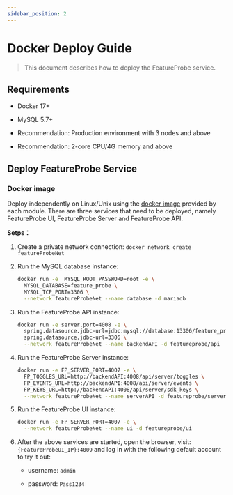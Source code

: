 ```yaml
---
sidebar_position: 2
---
```


# Docker Deploy Guide

> This document describes how to deploy the FeatureProbe service.


## Requirements

* Docker 17+

* MySQL 5.7+

* Recommendation: Production environment with 3 nodes and above

- Recommendation: 2-core CPU/4G memory and above

## Deploy FeatureProbe Service

### Docker image

Deploy independently on Linux/Unix using the [docker image](https://hub.docker.com/u/featureprobe) provided by each module. There are three services that need to be deployed, namely FeatureProbe UI, FeatureProbe Server and FeatureProbe API.

**Setps：**

1. Create a private network connection: `docker network create featureProbeNet`

2. Run the MySQL database instance:

   ```bash
   docker run -e  MYSQL_ROOT_PASSWORD=root -e \
     MYSQL_DATABASE=feature_probe \
     MYSQL_TCP_PORT=3306 \
     --network featureProbeNet --name database -d mariadb
   ```

3. Run the FeatureProbe API instance:

   ```bash
   docker run -e server.port=4008 -e \
     spring.datasource.jdbc-url=jdbc:mysql://database:13306/feature_probe \
     spring.datasource.jdbc-url=3306 \
     --network featureProbeNet --name backendAPI -d featureprobe/api
   ```

4. Run the FeatureProbe Server instance:

   ```bash
   docker run -e FP_SERVER_PORT=4007 -e \
     FP_TOGGLES_URL=http://backendAPI:4008/api/server/toggles \
     FP_EVENTS_URL=http://backendAPI:4008/api/server/events \
     FP_KEYS_URL=http://backendAPI:4008/api/server/sdk_keys \
     --network featureProbeNet --name serverAPI -d featureprobe/server
   ```

5. Run the FeatureProbe UI instance:

   ```bash
   docker run -e FP_SERVER_PORT=4007 -e \
     --network featureProbeNet --name ui -d featureprobe/ui
   ```

6. After the above services are started, open the browser, visit: `{FeatureProbeUI_IP}:4009` and log in with the following default account to try it out:

   - username: `admin`

   - password: `Pass1234`



